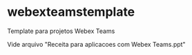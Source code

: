 # webexteamstemplate
Template para projetos Webex Teams

Vide arquivo "Receita para aplicacoes com Webex Teams.ppt"
